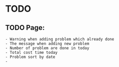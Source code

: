 # TODO

## TODO Page:

    - Warning when adding problem which already done
    - The message when adding new problem
    - Number of problem are done in today
    - Total cost time today
    - Problem sort by date
    -
